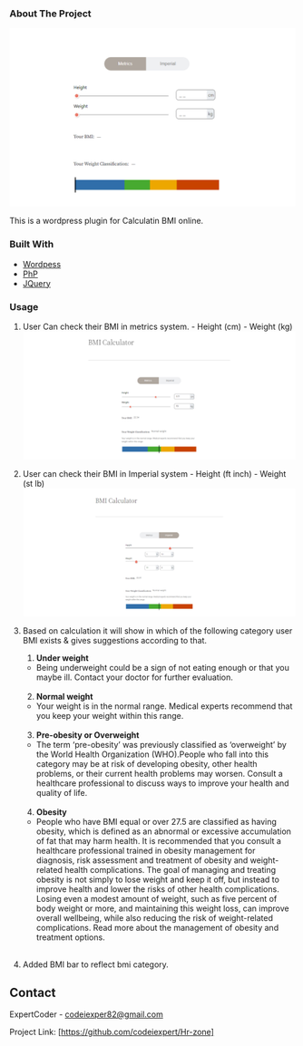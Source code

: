 
### About The Project

<img src="screenshots/screenshot-1.png" alt="Calculator">

This is a wordpress plugin for Calculatin BMI online.

### Built With

* [Wordpess](https://wordpress.org/)
* [PhP](https://www.php.net/)
* [JQuery](https://jquery.com)


### Usage
  1. User Can check their BMI in metrics system.
    - Height (cm)
    - Weight (kg)
    <img src="screenshots/screenshot-2.png" alt="Calculator">

  2. User can check their BMI in Imperial system
    - Height (ft inch)
    - Weight (st lb)
    <img src="screenshots/screenshot-3.png" alt="Calculator">

  3. Based on calculation it will show in which of the following category 
    user BMI exists & gives suggestions according to that.
      1. <strong>Under weight</strong><br>
        - Being underweight could be a sign of not eating enough or that you maybe ill. Contact your doctor for further evaluation.<br><br>
      2. <strong>Normal weight</strong><br>
        - Your weight is in the normal range. Medical experts recommend that you keep your weight within this range.<br><br>
      3. <strong>Pre-obesity or Overweight</strong><Br>
        - The term ‘pre-obesity’ was previously classified as ‘overweight’ by the World Health Organization (WHO).People who fall into this category may be at risk of developing obesity, other health problems, or their current health problems may worsen. Consult a healthcare professional to discuss ways to improve your health and quality of life.<br><br>
      4. <strong>Obesity</strong><br>
        - People who have BMI equal or over 27.5 are classified as having obesity, which is defined as an abnormal or excessive accumulation of fat that may harm health. It is recommended that you consult a healthcare professional trained in obesity management for diagnosis, risk assessment and treatment of obesity and weight-related health complications. The goal of managing and treating obesity is not simply to lose weight and keep it off, but instead to improve health and lower the risks of other health complications. Losing even a modest amount of weight, such as five percent of body weight or more, and maintaining this weight loss, can improve overall wellbeing, while also reducing the risk of weight-related complications. Read more about the management of obesity and treatment options.<br><br>
  
  4. Added BMI bar to reflect bmi category.

## Contact

ExpertCoder - codeiexper82@gmail.com

Project Link: [https://github.com/codeiexpert/Hr-zone]





